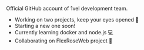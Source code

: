 Official GitHub account of 1vel development team.
- Working on two projects, keep your eyes opened 👀
- Starting a new one soon!
- Currently learning docker and node.js 💻
- Collaborating on FlexRoseWeb project 💞️

<!---
📫
1vel/1vel is a ✨ special ✨ repository because its `README.md` (this file) appears on your GitHub profile.
You can click the Preview link to take a look at your changes.
--->
